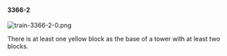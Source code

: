 #### 3366-2
![train-3366-2-0.png](https://github.com/lil-lab/nlvr/raw/master/nlvr/train/images/46/train-3366-2-0.png "train-3366-2-0.png")

There is at least one yellow block as the base of a tower with at least two blocks.